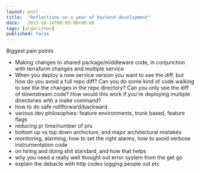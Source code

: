 ```yaml
---
layout: post
title:  "Reflections on a year of backend development"
date:   2023-10-16T00:00:00+00:00
tags: [algorithms]
published: false
---
```


Biggest pain points
- Making changes to shared package/middleware code, in conjunction with terraform changes and multiple service
- When you deploy a new service version you want to see the diff, but how do you avoid a full repo diff? Can you do some kind of code walking to see the the changes in the repo directory? Can you only see the diff of downstream code? How would this work if you're deploying multiple directories with a make command?
- how to do safe rolllforward/backward
- various dev philosophies: feature environments, trunk based, feature flags
- reducing pr time/number of prs
- bottom up vs top down archicture, and major architectural mistakes
- monitoring, alarming, how to set the right alarms, how to avoid verbose instrumentation code
- on hiring and doing shit standard, and how that helps
- why you need a really well thought out error system from the get go
- explain the debacle with http codes logging people out etc
